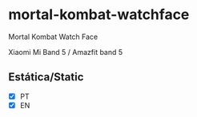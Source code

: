 # mortal-kombat-watchface
Mortal Kombat Watch Face

Xiaomi Mi Band 5 / Amazfit band 5

## Estática/Static

- [x] PT
- [x] EN